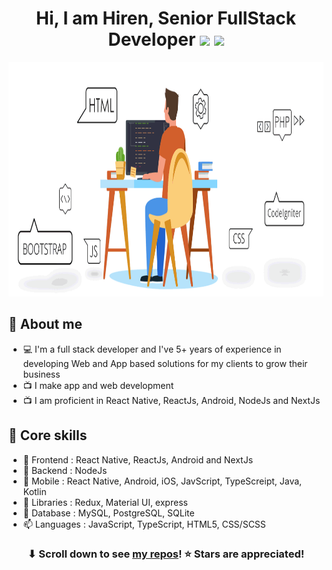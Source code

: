 <h1 align="center">Hi, I am Hiren, Senior FullStack Developer <img src="https://media.giphy.com/media/hvRJCLFzcasrR4ia7z/giphy.gif" width="28"> <img src="https://emojis.slackmojis.com/emojis/images/1531849430/4246/blob-sunglasses.gif?1531849430" width="28"/></h1>

<div align="center">
  <a href="#"><img src="https://raw.githubusercontent.com/HpSurani1997/HpSurani1997/main/senior-software-engineer_Wy82tYQym.gif" height="375px"/></a>
</div>



## 📖 About me

* 💻 I'm a full stack developer and I've 5+ years of experience in developing Web and App based solutions for my clients to grow their business
* 📺 I make app and web development
* 📺 I am proficient in React Native, ReactJs, Android, NodeJs and NextJs


## 📖 Core skills

* 🔭 Frontend : React Native, ReactJs, Android and NextJs
* 🔭 Backend : NodeJs
* 📱 Mobile : React Native, Android, iOS, JavScript, TypeScreipt, Java, Kotlin
* 🌱 Libraries : Redux, Material UI, express
* 💬 Database : MySQL, PostgreSQL, SQLite
* 📫 Languages : JavaScript, TypeScript, HTML5, CSS/SCSS

<h3 align="center">⬇ Scroll down to see <a href="https://github.com/HpSurani1997?tab=repositories">my repos</a>! ⭐ Stars are appreciated!</h3>

